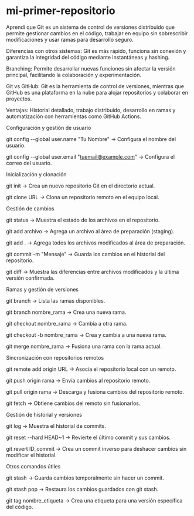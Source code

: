 # mi-primer-repositorio
Aprendí que Git es un sistema de control de versiones distribuido que permite gestionar cambios en el código, trabajar en equipo sin sobrescribir modificaciones y usar ramas para desarrollo seguro.

Diferencias con otros sistemas: Git es más rápido, funciona sin conexión y garantiza la integridad del código mediante instantáneas y hashing.

Branching: Permite desarrollar nuevas funciones sin afectar la versión principal, facilitando la colaboración y experimentación.

Git vs GitHub: Git es la herramienta de control de versiones, mientras que GitHub es una plataforma en la nube para alojar repositorios y colaborar en proyectos.

Ventajas: Historial detallado, trabajo distribuido, desarrollo en ramas y automatización con herramientas como GitHub Actions.


Configuración y gestión de usuario

git config --global user.name "Tu Nombre" → Configura el nombre del usuario.

git config --global user.email "tuemail@example.com" → Configura el correo del usuario.

Inicialización y clonación

git init → Crea un nuevo repositorio Git en el directorio actual.

git clone URL → Clona un repositorio remoto en el equipo local.

Gestión de cambios

git status → Muestra el estado de los archivos en el repositorio.

git add archivo → Agrega un archivo al área de preparación (staging).

git add . → Agrega todos los archivos modificados al área de preparación.

git commit -m "Mensaje" → Guarda los cambios en el historial del repositorio.

git diff → Muestra las diferencias entre archivos modificados y la última versión confirmada.

Ramas y gestión de versiones

git branch → Lista las ramas disponibles.

git branch nombre_rama → Crea una nueva rama.

git checkout nombre_rama → Cambia a otra rama.

git checkout -b nombre_rama → Crea y cambia a una nueva rama.

git merge nombre_rama → Fusiona una rama con la rama actual.

Sincronización con repositorios remotos

git remote add origin URL → Asocia el repositorio local con un remoto.

git push origin rama → Envía cambios al repositorio remoto.

git pull origin rama → Descarga y fusiona cambios del repositorio remoto.

git fetch → Obtiene cambios del remoto sin fusionarlos.

Gestión de historial y versiones

git log → Muestra el historial de commits.

git reset --hard HEAD~1 → Revierte el último commit y sus cambios.

git revert ID_commit → Crea un commit inverso para deshacer cambios sin modificar el historial.

Otros comandos útiles

git stash → Guarda cambios temporalmente sin hacer un commit.

git stash pop → Restaura los cambios guardados con git stash.

git tag nombre_etiqueta → Crea una etiqueta para una versión específica del código.
